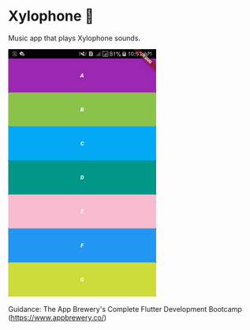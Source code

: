 

# Xylophone 🎹



 Music app that plays Xylophone sounds.
 
 <img src="assets/Screenshot_20200517-105722[1].png" width="300" height="500">



Guidance:
The App Brewery's Complete Flutter Development Bootcamp
(https://www.appbrewery.co/)

